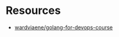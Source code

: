 # Resources

- [wardviaene/golang-for-devops-course](https://github.com/wardviaene/golang-for-devops-course)
